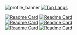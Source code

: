 ![profile_banner](https://github-readme-stats.vercel.app/api?username=AZenyx&show_icons=true&theme=onedark&count_private=true) 
[![Top Langs](https://github-readme-stats.vercel.app/api/top-langs/?username=AZenyx&layout=compact&show_icons=true&theme=onedark)](https://github.com/anuraghazra/github-readme-stats)


[![Readme Card](https://github-readme-stats.vercel.app/api/pin/?username=azenyx&repo=Zenyx-Bot&show_icons=true&theme=onedark)](https://github.com/anuraghazra/github-readme-stats)
[![Readme Card](https://github-readme-stats.vercel.app/api/pin/?username=azenyx&repo=Grifbot&show_icons=true&theme=onedark)](https://github.com/anuraghazra/github-readme-stats)
<br>
[![Readme Card](https://github-readme-stats.vercel.app/api/pin/?username=azenyx&repo=NearpodPairBruteforce&show_icons=true&theme=onedark)](https://github.com/anuraghazra/github-readme-stats)
[![Readme Card](https://github-readme-stats.vercel.app/api/pin/?username=azenyx&repo=mathletics-math-bot&show_icons=true&theme=onedark)](https://github.com/anuraghazra/github-readme-stats)
<br>
[![Readme Card](https://github-readme-stats.vercel.app/api/pin/?username=azenyx&repo=SnapTools&show_icons=true&theme=onedark)](https://github.com/anuraghazra/github-readme-stats)
[![Readme Card](https://github-readme-stats.vercel.app/api/pin/?username=azenyx&repo=SnapTools_DataProvider&show_icons=true&theme=onedark)](https://github.com/anuraghazra/github-readme-stats)
<br>
